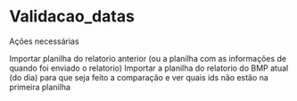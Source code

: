 # Validacao_datas
Ações necessárias

Importar planilha do relatorio anterior (ou a planilha com as informações de quando foi enviado o relatorio)
Importar a planilha do relatorio do BMP atual (do dia) para que seja feito a comparação e ver quais ids não estão na primeira planilha
